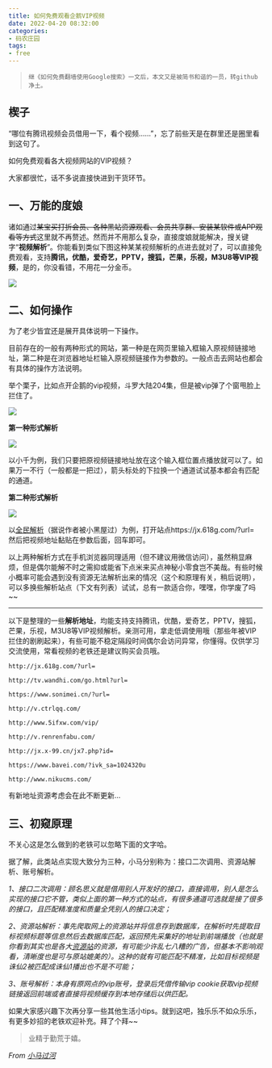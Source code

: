 ```yaml
---
title: 如何免费观看企鹅VIP视频
date: 2022-04-20 08:32:00
categories:
- 码农庄园
tags: 
- free
---
```


> `继《如何免费翻墙使用Google搜索》一文后，本文又是被简书和谐的一员，转github净土。`

## **楔子**
“哪位有腾讯视频会员借用一下，看个视频......”，忘了前些天是在群里还是圈里看到这句了。

如何免费观看各大视频网站的VIP视频？

大家都很忙，话不多说直接快进到干货环节。

## **一、万能的度娘**

诸如通过~~某宝买打折会员、各种黑站资源观看、会员共享群、安装某软件或APP观看等方式~~这里就不再赘述。然而并不用那么复杂，直接度娘就能解决，搜关键字“**视频解析**”。你能看到类似下图这种某某视频解析的点进去就对了，可以直接免费观看，支持**腾讯，优酷，爱奇艺，PPTV，搜狐，芒果，乐视，M3U8等VIP视频**，是的，你没看错，不用花一分金币。

![](https://user-images.githubusercontent.com/22761849/164192458-5584e164-1bee-43f7-9024-026cce02efcf.png)
## **二、如何操作**

为了老少皆宜还是展开具体说明一下操作。

目前存在的一般有两种形式的网站，第一种是在网页里输入框输入原视频链接地址，第二种是在浏览器地址栏输入原视频链接作为参数的。一般点击去网站也都会有具体的操作方法说明。

举个栗子，比如点开企鹅的vip视频，斗罗大陆204集，但是被vip弹了个窗甩脸上拦住了。

![](https://user-images.githubusercontent.com/22761849/164193504-55b5f9e7-a5e9-40cb-933f-b6138e5cb5bf.png)


**第一种形式解析**

![](https://user-images.githubusercontent.com/22761849/164193516-84d531a0-977c-430b-8263-4d6ea034b644.png)

以小千为例，我们只要把原视频链接地址放在这个输入框位置点播放就可以了。如果万一不行（一般都是一把过），箭头标处的下拉换一个通道试试基本都会有匹配的通道。

**第二种形式解析**

![](https://user-images.githubusercontent.com/22761849/164193524-aae1fa1e-192c-44e7-b06d-81ac995c4ecd.png)

以[全民解析](https://jx.618g.com/)（据说作者被小黑屋过）为例，打开站点https://jx.618g.com/?url= 然后把视频地址黏贴在参数后面，回车即可。

以上两种解析方式在手机浏览器同理适用（但不建议用微信访问），虽然稍显麻烦，但是偶尔能解不时之需抑或能省下点米来买点神秘小零食岂不美哉。有些时候小概率可能会遇到没有资源无法解析出来的情况（这个和原理有关，稍后说明），可以多换些解析站点（下文有列表）试试，总有一款适合你，嘿嘿，你学废了吗~~

----------------------------
以下是整理的一些**解析地址**，均能支持支持腾讯，优酷，爱奇艺，PPTV，搜狐，芒果，乐视，M3U8等VIP视频解析。亲测可用，拿走低调使用哦（那些年被VIP拦住的剧刷起来），有些可能不稳定隔段时间偶尔会访问异常，你懂得。仅供学习交流使用，常看视频的老铁还是建议购买会员哦。

```
http://jx.618g.com/?url=

http://tv.wandhi.com/go.html?url=

https://www.sonimei.cn/?url=

http://v.ctrlqq.com/

http://www.5ifxw.com/vip/

http://v.renrenfabu.com/

http://jx.x-99.cn/jx7.php?id=

https://www.bavei.com/?ivk_sa=1024320u

http://www.nikucms.com/
```

有新地址资源考虑会在此不断更新...

## **三、初窥原理**

不关心这是怎么做到的老铁可以忽略下面的文字哈。

据了解，此类站点实现大致分为三种，小马分别称为：接口二次调用、资源站解析、账号解析。

*1、接口二次调用：顾名思义就是借用别人开发好的接口，直接调用，别人是怎么实现的接口它不管，类似上面的第一种方式的站点，有很多通道可选就是接了很多的接口，且匹配精准度和质量全凭别人的接口决定；*

*2、资源站解析：事先爬取网上的资源站并将信息存到数据库，在解析时先提取目标视频标题等信息然后去数据库匹配，返回预先采集好的地址到前端播放（也就是你看到其实也是各大[资源站](https://www.bilibili.com/read/cv10429445)的资源，有可能少许乱七八糟的广告，但基本不影响观看，清晰度也是可与原站媲美的）。这种的就有可能匹配不精准，比如目标视频是诛仙2被匹配成诛仙1播出也不是不可能；*

*3、账号解析：本身有原网点的vip账号，登录后凭借传输vip cookie获取vip视频链接返回前端或者直接将视频缓存到本地存储后以供匹配。*

如果大家感兴趣下次再分享一些其他生活小tips。就到这吧，独乐乐不如众乐乐，有更多妙招的老铁欢迎补充。拜了个拜~~


> 业精于勤荒于嬉。

*From [小马过河](https://lh16.github.io)*

